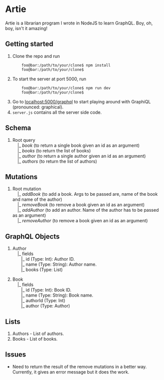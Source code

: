 # Artie

Artie is a librarian program I wrote in NodeJS to learn GraphQL. Boy, oh, boy, isn't it amazing!

## Getting started
1. Clone the repo and run 
    ```console
        foo@bar:/path/to/your/clone$ npm install
        foo@bar:/path/to/your/clone$
    ```
2. To start the server at port 5000, run 
    ```console
        foo@bar:/path/to/your/clone$ npm run dev
        foo@bar:/path/to/your/clone$ 
    ```    
3. Go to [localhost:5000/graphql](http://localhost:5000/graphql) to start playing around with GraphiQL (pronounced: graphical).  
4. ```server.js``` contains all the server side code.

## Schema
1. Root query  
&nbsp;&nbsp;&nbsp;&nbsp;|_ _book_ (to return a single book given an id as an argument)  
&nbsp;&nbsp;&nbsp;&nbsp;|_ _books_ (to return the list of books)  
&nbsp;&nbsp;&nbsp;&nbsp;|_ _author_ (to return a single author given an id as an argument)  
&nbsp;&nbsp;&nbsp;&nbsp;|_ _authors_ (to return the list of authors)  

## Mutations
1. Root mutation  
&nbsp;&nbsp;&nbsp;&nbsp;|_ _addBook_ (to add a book. Args to be passed are, name of the book and name of the author)  
&nbsp;&nbsp;&nbsp;&nbsp;|_ _removeBook_ (to remove a book given an id as an argument)  
&nbsp;&nbsp;&nbsp;&nbsp;|_ _addAuthor_ (to add an author. Name of the author has to be passed as an argument)  
&nbsp;&nbsp;&nbsp;&nbsp;|_ _removeAuthor_ (to remove a book given an id as an argument)  

## GraphQL Objects  
1. Author  
&nbsp;&nbsp;&nbsp;&nbsp;|_ fields  
&nbsp;&nbsp;&nbsp;&nbsp;&nbsp;&nbsp;&nbsp;|_ id (Type: Int): Author ID.  
&nbsp;&nbsp;&nbsp;&nbsp;&nbsp;&nbsp;&nbsp;|_ name (Type: String): Author name.  
&nbsp;&nbsp;&nbsp;&nbsp;&nbsp;&nbsp;&nbsp;|_ books (Type: List)  

1. Book  
&nbsp;&nbsp;&nbsp;&nbsp;|_ fields  
&nbsp;&nbsp;&nbsp;&nbsp;&nbsp;&nbsp;&nbsp;|_ id (Type: Int): Book ID.  
&nbsp;&nbsp;&nbsp;&nbsp;&nbsp;&nbsp;&nbsp;|_ name (Type: String): Book name.  
&nbsp;&nbsp;&nbsp;&nbsp;&nbsp;&nbsp;&nbsp;|_ authorId (Type: Int)  
&nbsp;&nbsp;&nbsp;&nbsp;&nbsp;&nbsp;&nbsp;|_ author (Type: Author)  

## Lists
1. Authors - List of authors.
2. Books - List of books.

## Issues
* Need to return the result of the remove mutations in a better way. Currently, it gives an error message but it does the work.
